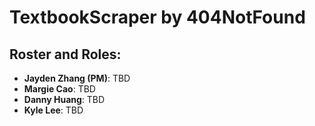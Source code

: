 # TextbookScraper by 404NotFound

## Roster and Roles:
- **Jayden Zhang (PM)**: TBD
- **Margie Cao**: TBD
- **Danny Huang**: TBD
- **Kyle Lee**: TBD
